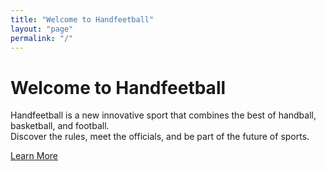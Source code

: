 ```yaml
---
title: "Welcome to Handfeetball"
layout: "page"
permalink: "/"
---
```


# Welcome to Handfeetball
Handfeetball is a new innovative sport that combines the best of handball, basketball, and football.  
Discover the rules, meet the officials, and be part of the future of sports.

[Learn More](/learnmore/)
